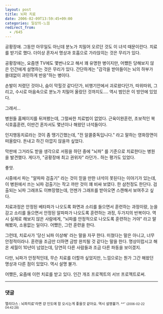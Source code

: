 ```yaml
---
layout: post
title: 뇌파 치료
date: 2006-02-09T13:59:45+09:00
categories: 일상의-느낌
redirect_from:
  - /645
---
```


공황장애. 그동안 아무일도 아닌데 분노가 치밀어 오르던 것도 이 녀석 때문이란다. 치료를 받기로 했다. 더이상 혼자서 명상과 호흡으로 가라앉히는 것은 무리가 있다.

공황장애는, 요즘엔 TV에도 몇번나오고 해서 꽤 유명한 병이지만, 어쨌든 당해보지 않은 인간에게 설명하는 것은 무리가 있다. 간단하게는 "감각을 받아들이는 뇌의 하부가 쓸데없이 과민하게 반응"하는 병이다.

손발이 저렸던 것이나, 숨이 막힐것 같다던가, 비행기안에서 괴로왔다던가, 따위따위, 그리고, 수시로 마음속으로 분노가 치밀어 올랐던 것까지도.... 역시 범인은 이 방안에 있었다.

그래서...

병원들 홈페이지를 뒤져봤는데, 그럴싸한 치료법이 없었다. 근육이완훈련, 초보적인 복식호흡훈련, 이딴건 혼자서도 몇년이나 해왔던 녀석들이다.

인지행동치료라는 것이 좀 땡기긴했는데, "전 알콜중독입니다." 라고 말하는 영화장면이 떠올랐다. 돈내고 하긴 아깝지 않을까 싶었다.

막판에 그거라도 받을 생각으로 서핑을 하던 중에 "뇌파" 를 기준으로 치료한다는 병원을 발견했다. 게다가, "공황장애 최고 권위자" 라던가.. 하는 평가도 있었다.

좋앗.

시중에서 파는 "알파파 검출기" 라는 것이 믿을 만한 녀석이 못된다는 이야기가 있는데, 이 병원에서 쓰는 뇌파 검출기는 작고 까만 것이 꽤 비싸 보였다. 한 삼천정도 한단다. 검출되는 뇌파 그래프도 이쁘장했는데, 언젠가 그래프를 받아오면 스캔해서 보여주고 싶다.

치료과정은 안정된 베타파가 나오도록 화면과 소리를 들으면서 훈련하는 과정이랑, 눈을 감고 소리를 들으면서 안정된 알파파가 나오도록 훈련하는 과정, 두가지의 반복이다. 역시 실제로 해보지 않은 사람에게, "뇌파를 안정적으로 나오도록 훈련하는 거야" 라고 말해봤자, 소용없는 일이다. 어쨌든, 그런 훈련을 한다.

그런데, 치료사가 '당신 뇌파 이상해' 라는 말을 자꾸 한다. 미쳤다는 말은 아니고, 너무 안정적이라나. 훈련을 조금만 더하면 금방 완치될 것 같다는 말을 한다. 명상이랍시고 해온 세월이 10년이 넘었는데, 당연히 다른 사람들과 조금 다른 파동을 보이겠지.

다만, 뇌파가 안정적인데, 무슨 치료를 더할까 싶었지만, 느낌으로는 뭔가 그간 해왔던 명상과 다른 점이 있었다. 역시 설명 불가.

어쨌든, 요즘에 이런 치료를 받고 있다. 인간 개조 프로젝트의 서브 프로젝트로써.

* * *

### 댓글



<!--- cmt:1058 --->
<!--- mail: --->
<!--- parent:0 --->

<small class=comment>엘리다스 : 뇌파치료'라면 걍 인도에 함 오시는게 좋을것 같아요. 역시 설명불가. ^^' <small>(2006-02-22 04:42:28)</small></small>

